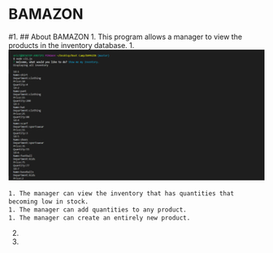 # BAMAZON

#1. ## About BAMAZON
    1. This program allows a manager to view the products in the inventory database.
        1.  ![View the Inventory](https://github.com/erict54757/BAMAZON/blob/master/assets/Display%20Inventory.PNG?raw=true)

    1. The manager can view the inventory that has quantities that becoming low in stock.
    1. The manager can add quantities to any product.
    1. The manager can create an entirely new product.
    
2.
3. 